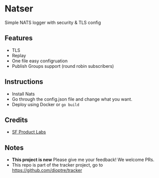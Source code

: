 # Natser
Simple NATS logger with security & TLS config

## Features
* TLS
* Replay
* One file easy configruation
* Publish Groups support (round robin subscribers)

## Instructions

* Install Nats
* Go through the config.json file and change what you want.
* Deploy using Docker or ```go build```


## Credits
* [SF Product Labs](https://sfproductlabs.com)

## Notes
* **This project is new** Please give me your feedback! We welcome PRs.
* This repo is part of the tracker project, go to https://github.com/dioptre/tracker

